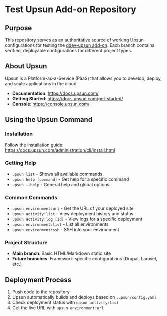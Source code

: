 # Test Upsun Add-on Repository

## Purpose

This repository serves as an authoritative source of working Upsun configurations for testing the [ddev-upsun add-on](https://github.com/rfay/ddev-upsun). Each branch contains verified, deployable configurations for different project types.

## About Upsun

Upsun is a Platform-as-a-Service (PaaS) that allows you to develop, deploy, and scale applications in the cloud. 

- **Documentation**: https://docs.upsun.com/
- **Getting Started**: https://docs.upsun.com/get-started/
- **Console**: https://console.upsun.com/

## Using the Upsun Command

### Installation
Follow the installation guide: https://docs.upsun.com/administration/cli/install.html

### Getting Help
- `upsun list` - Shows all available commands
- `upsun help [command]` - Get help for a specific command
- `upsun --help` - General help and global options

### Common Commands
- `upsun environment:url` - Get the URL of your deployed site
- `upsun activity:list` - View deployment history and status
- `upsun activity:log [id]` - View logs for a specific deployment
- `upsun environment:list` - List all environments
- `upsun environment:ssh` - SSH into your environment

### Project Structure
- **Main branch**: Basic HTML/Markdown static site
- **Future branches**: Framework-specific configurations (Drupal, Laravel, etc.)

## Deployment Process

1. Push code to the repository
2. Upsun automatically builds and deploys based on `.upsun/config.yaml`
3. Check deployment status with `upsun activity:list`
4. Get the live URL with `upsun environment:url`